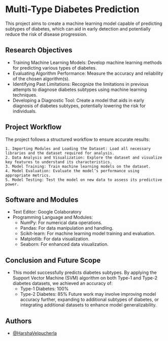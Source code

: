 
# Multi-Type Diabetes Prediction

This project aims to create a machine learning model capable of predicting subtypes of diabetes, which can aid in early detection and potentially reduce the risk of disease progression.





## Research Objectives

- Training Machine Learning Models: Develop machine learning methods for predicting various types of diabetes.
- Evaluating Algorithm Performance: Measure the accuracy and reliability of the chosen algorithm(s).
- Identifying Past Limitations: Recognize the limitations in previous attempts to diagnose diabetes subtypes using machine learning techniques.
- Developing a Diagnostic Tool: Create a model that aids in early diagnosis of diabetes subtypes, potentially lowering the risk for individuals.

## Project Workflow

The project follows a structured workflow to ensure accurate results:

    1. Importing Modules and Loading the Dataset: Load all necessary libraries and the dataset required for analysis.
    2. Data Analysis and Visualization: Explore the dataset and visualize key features to understand its characteristics.
    3. Model Training: Train machine learning models on the dataset.
    4. Model Evaluation: Evaluate the model’s performance using appropriate metrics.
    5. Model Testing: Test the model on new data to assess its predictive power.

## Software and Modules

* Text Editor: Google Colaboratory
* Programming Language and Modules:
    * NumPy: For numerical data operations.
    * Pandas: For data manipulation and handling.
    * Scikit-learn: For machine learning model training and evaluation.
    * Matplotlib: For data visualization.
    * Seaborn: For enhanced data visualization.

## Conclusion and Future Scope
* This model successfully predicts diabetes subtypes. By applying the Support Vector Machine (SVM) algorithm on both Type-1 and Type-2 diabetes datasets, we achieved an accuracy of:
    * Type-1 Diabetes: 100%
    * Type-2 Diabetes: 85%
Future work may involve improving model accuracy further, expanding to additional subtypes of diabetes, or integrating additional datasets to enhance model generalizability.


## Authors

- [@HarshaVelpucherla](https://github.com/HarshaVelpucherla)

